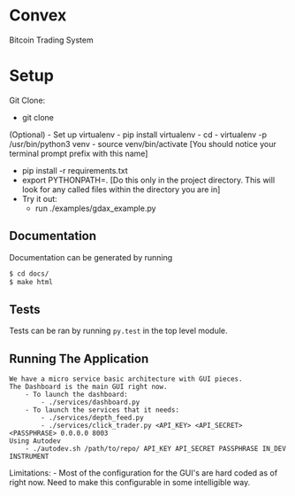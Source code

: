 # Convex
Bitcoin Trading System

# Setup
Git Clone:
- git clone <ssh path> <project name>

(Optional)
    - Set up virtualenv
        - pip install virtualenv
    - cd <project folder>
    - virtualenv -p /usr/bin/python3 venv
    - source venv/bin/activate [You should notice your terminal prompt prefix with this name]

- pip install -r requirements.txt
- export PYTHONPATH=. [Do this only in the project directory. This will look for any called files within the directory you are in]
- Try it out:
    - run ./examples/gdax_example.py

## Documentation
Documentation can be generated by running

```bash
$ cd docs/
$ make html
```

## Tests

Tests can be ran by running `py.test` in the top level module.

## Running The Application
    We have a micro service basic architecture with GUI pieces.
    The Dashboard is the main GUI right now.
        - To launch the dashboard:
            - ./services/dashboard.py
        - To launch the services that it needs:
            - ./services/depth_feed.py
            - ./services/click_trader.py <API_KEY> <API_SECRET> <PASSPHRASE> 0.0.0.0 8003
    Using Autodev
        - ./autodev.sh /path/to/repo/ API_KEY API_SECRET PASSPHRASE IN_DEV INSTRUMENT

Limitations:
    - Most of the configuration for the GUI's are hard coded as of right now. Need to make this configurable in some intelligible way.
